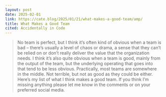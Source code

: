 ```yaml
---
layout: post
date: 2025-02-01
link: https://cate.blog/2025/01/21/what-makes-a-good-team/amp/
title: What Makes a Good Team
cited: Accidentally in Code
---
```


> No team is perfect, but I think it’s often kind of obvious when a team is bad – there’s usually a level of chaos or drama, a sense that they can’t be relied on or don’t really deliver the value that the organization needs. I think it’s also quite obvious when a team is good, mainly from the output of the team, but the underlying operating that goes into that tend to be less obvious.
> Practically, most teams are somewhere in the middle. Not terrible, but not as good as they could be either. Here’s my list of what I think makes a good team. If you think I’m missing anything please let me know in the comments or on your preferred social media.
